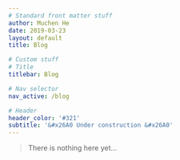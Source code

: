 ```yaml
---
# Standard front matter stuff
author: Muchen He
date: 2019-03-23
layout: default
title: Blog

# Custom stuff
# Title
titlebar: Blog

# Nav selector
nav_active: /blog

# Header
header_color: '#321'
subtitle: '&#x26A0 Under construction &#x26A0'
---
```


> There is nothing here yet...